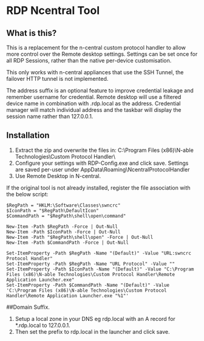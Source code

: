 # RDP Ncentral Tool

## What is this?
This is a replacement for the n-central custom protocol handler to allow more control over the Remote desktop settings.
Settings can be set once for all RDP Sessions, rather than the native per-device customisation.

This only works with n-central appliances that use the SSH Tunnel, the failover HTTP tunnel is not implemented.

The address suffix is an optional feature to improve credential leakage and remember username for credential.
Remote desktop will use a filtered device name in combination with .rdp.local as the address.
Credential manager will match individual address and the taskbar will display the session name rather than 127.0.0.1.

## Installation

1. Extract the zip and overwrite the files in: C:\Program Files (x86)\N-able Technologies\Custom Protocol Handler\
2. Configure your settings with RDP-Config.exe and click save.
Settings are saved per-user under AppData\Roaming\NcentralProtocolHandler
3. Use Remote Desktop in N-central.

If the original tool is not already installed, register the file association with the below script:

```
$RegPath = "HKLM:\Software\Classes\swncrc"
$IconPath = "$RegPath\DefaultIcon"
$CommandPath = "$RegPath\shell\open\command"

New-Item -Path $RegPath -Force | Out-Null
New-Item -Path $IconPath -Force | Out-Null
New-Item -Path "$RegPath\shell\open" -Force | Out-Null
New-Item -Path $CommandPath -Force | Out-Null

Set-ItemProperty -Path $RegPath -Name "(Default)" -Value "URL:swncrc Protocol Handler"
Set-ItemProperty -Path $RegPath -Name "URL Protocol" -Value ""
Set-ItemProperty -Path $IconPath -Name "(Default)" -Value "C:\Program Files (x86)\N-able Technologies\Custom Protocol Handler\Remote Application Launcher.exe"
Set-ItemProperty -Path $CommandPath -Name "(Default)" -Value 'C:\Program Files (x86)\N-able Technologies\Custom Protocol Handler\Remote Application Launcher.exe "%1"'

```

##Domain Suffix.
1. Setup a local zone in your DNS eg rdp.local with an A record for *.rdp.local to 127.0.0.1.
2. Then set the prefix to rdp.local in the launcher and click save.
